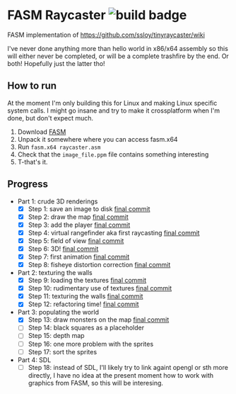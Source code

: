 # FASM Raycaster ![build badge](https://github.com/xtactis/fasm-raycaster/actions/workflows/main.yml/badge.svg)

FASM implementation of https://github.com/ssloy/tinyraycaster/wiki

I've never done anything more than hello world in x86/x64 assembly so this will either never be completed, or will be a complete trashfire by the end. Or both! Hopefully just the latter tho!

## How to run

At the moment I'm only building this for Linux and making Linux specific system calls. I might go insane and try to make it crossplatform when I'm done, but don't expect much.

1. Download [FASM](https://flatassembler.net/download.php)
2. Unpack it somewhere where you can access fasm.x64
3. Run `fasm.x64 raycaster.asm`
4. Check that the `image_file.ppm` file contains something interesting
5. T-that's it.

## Progress

- Part 1: crude 3D renderings
    - [x] Step 1: save an image to disk [final commit](https://github.com/xtactis/fasm-raycaster/tree/039691fbebe27b36a592f270c19cd438ff648f71)
    - [x] Step 2: draw the map [final commit](https://github.com/xtactis/fasm-raycaster/tree/8f43284b93cefa530d9485f72e030cdc011bf0cb)
    - [x] Step 3: add the player [final commit](https://github.com/xtactis/fasm-raycaster/tree/e291d6025274e64118e1df05652631491d4cca70)
    - [x] Step 4: virtual rangefinder aka first raycasting [final commit](https://github.com/xtactis/fasm-raycaster/tree/45da090e15f5b679156e99487ceeb53362b9c51b)
    - [x] Step 5: field of view [final commit](https://github.com/xtactis/fasm-raycaster/tree/f290361c7305777e8259f5bfeef1460140b40541)
    - [x] Step 6: 3D! [final commit](https://github.com/xtactis/fasm-raycaster/tree/b29c2f203580277508a8a46be9dd272ea08fa4a4)
    - [x] Step 7: first animation [final commit](https://github.com/xtactis/fasm-raycaster/tree/f6431d549dd591ae7bbde88aa0dedff8ea2e9861)
    - [x] Step 8: fisheye distortion correction [final commit](https://github.com/xtactis/fasm-raycaster/tree/389a15ceca4ab376214f54668c3c1b5fdee72fe7)
- Part 2: texturing the walls
    - [x] Step 9: loading the textures [final commit](https://github.com/xtactis/fasm-raycaster/tree/354b5870d1a1cb1ed86baf654ccc5780c46b0370)
    - [x] Step 10: rudimentary use of textures [final commit](https://github.com/xtactis/fasm-raycaster/tree/9d5da2e4b9893de73773ec238c9f1c701c395b84)
    - [x] Step 11: texturing the walls [final commit](https://github.com/xtactis/fasm-raycaster/tree/38937e1ec6313c064cb8f5be1cb9b2ef11ce1375)
    - [x] Step 12: refactoring time! [final commit](https://github.com/xtactis/fasm-raycaster/tree/b075f661bf5ef1a778ab16044cacf5a51466a091)
- Part 3: populating the world
    - [x] Step 13: draw monsters on the map [final commit](https://github.com/xtactis/fasm-raycaster/tree/ba386f8586474f59be61095794bf8d8fbfbb0026)
    - [ ] Step 14: black squares as a placeholder
    - [ ] Step 15: depth map
    - [ ] Step 16: one more problem with the sprites
    - [ ] Step 17: sort the sprites
- Part 4: SDL
    - [ ] Step 18: instead of SDL, I'll likely try to link againt opengl or sth more directly, I have no idea at the present moment how to work with graphics from FASM, so this will be interesing.
